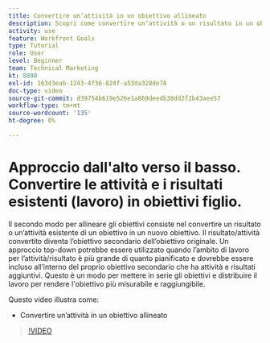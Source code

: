 ```yaml
---
title: Convertire un’attività in un obiettivo allineato
description: Scopri come convertire un’attività o un risultato in un obiettivo allineato in [!DNL Goals].
activity: use
feature: Workfront Goals
type: Tutorial
role: User
level: Beginner
team: Technical Marketing
kt: 8898
exl-id: 16343eab-1243-4f36-824f-a53da328de78
doc-type: video
source-git-commit: d39754b619e526e1a869deedb38dd2f2b43aee57
workflow-type: tm+mt
source-wordcount: '135'
ht-degree: 0%

---
```


# Approccio dall&#39;alto verso il basso. Convertire le attività e i risultati esistenti (lavoro) in obiettivi figlio.

Il secondo modo per allineare gli obiettivi consiste nel convertire un risultato o un’attività esistente di un obiettivo in un nuovo obiettivo. Il risultato/attività convertito diventa l’obiettivo secondario dell’obiettivo originale. Un approccio top-down potrebbe essere utilizzato quando l’ambito di lavoro per l’attività/risultato è più grande di quanto pianificato e dovrebbe essere incluso all’interno del proprio obiettivo secondario che ha attività e risultati aggiuntivi. Questo è un modo per mettere in serie gli obiettivi e distribuire il lavoro per rendere l&#39;obiettivo più misurabile e raggiungibile.

Questo video illustra come:

* Convertire un’attività in un obiettivo allineato

>[!VIDEO](https://video.tv.adobe.com/v/335192/?quality=12)
